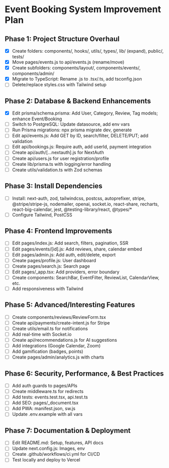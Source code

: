 # Event Booking System Improvement Plan

## Phase 1: Project Structure Overhaul
- [x] Create folders: components/, hooks/, utils/, types/, lib/ (expand), public/, tests/
- [x] Move pages/events.js to api/events.js (rename/move)
- [x] Create subfolders: components/layout/, components/events/, components/admin/
- [x] Migrate to TypeScript: Rename .js to .tsx/.ts, add tsconfig.json
- [ ] Delete/replace styles.css with Tailwind setup

## Phase 2: Database & Backend Enhancements
- [x] Edit prisma/schema.prisma: Add User, Category, Review, Tag models; enhance Event/Booking
- [ ] Switch to PostgreSQL: Update datasource, add env vars
- [ ] Run Prisma migrations: npx prisma migrate dev, generate
- [ ] Edit api/events.js: Add GET by ID, search/filter, DELETE/PUT; add validation
- [ ] Edit api/bookings.js: Require auth, add userId, payment integration
- [ ] Create api/auth/[...nextauth].js for NextAuth
- [ ] Create api/users.js for user registration/profile
- [ ] Create lib/prisma.ts with logging/error handling
- [ ] Create utils/validation.ts with Zod schemas

## Phase 3: Install Dependencies
- [ ] Install: next-auth, zod, tailwindcss, postcss, autoprefixer, stripe, @stripe/stripe-js, nodemailer, openai, socket.io, react-share, recharts, react-big-calendar, jest, @testing-library/react, @types/*
- [ ] Configure Tailwind, PostCSS

## Phase 4: Frontend Improvements
- [ ] Edit pages/index.js: Add search, filters, pagination, SSR
- [ ] Edit pages/events/[id].js: Add reviews, share, calendar embed
- [ ] Edit pages/admin.js: Add auth, edit/delete, export
- [ ] Create pages/profile.js: User dashboard
- [ ] Create pages/search.js: Search page
- [ ] Edit pages/_app.tsx: Add providers, error boundary
- [ ] Create components: SearchBar, EventFilter, ReviewList, CalendarView, etc.
- [ ] Add responsiveness with Tailwind

## Phase 5: Advanced/Interesting Features
- [ ] Create components/reviews/ReviewForm.tsx
- [ ] Create api/payments/create-intent.js for Stripe
- [ ] Create utils/email.ts for notifications
- [ ] Add real-time with Socket.io
- [ ] Create api/recommendations.js for AI suggestions
- [ ] Add integrations (Google Calendar, Zoom)
- [ ] Add gamification (badges, points)
- [ ] Create pages/admin/analytics.js with charts

## Phase 6: Security, Performance, & Best Practices
- [ ] Add auth guards to pages/APIs
- [ ] Create middleware.ts for redirects
- [ ] Add tests: events.test.tsx, api.test.ts
- [ ] Add SEO: pages/_document.tsx
- [ ] Add PWA: manifest.json, sw.js
- [ ] Update .env.example with all vars

## Phase 7: Documentation & Deployment
- [ ] Edit README.md: Setup, features, API docs
- [ ] Update next.config.js: Images, env
- [ ] Create .github/workflows/ci.yml for CI/CD
- [ ] Test locally and deploy to Vercel
